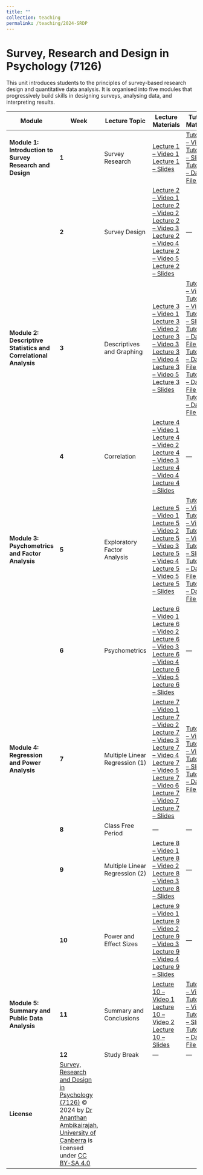 ```yaml
---
title: ""
collection: teaching
permalink: /teaching/2024-SRDP
---
```


# Survey, Research and Design in Psychology (7126)

This unit introduces students to the principles of survey-based research design and quantitative data analysis. It is organised into five modules that progressively build skills in designing surveys, analysing data, and interpreting results.


| Module | Week | Lecture Topic | Lecture Materials | Tutorial Materials |
|---------|------|----------------|-------------------|--------------------|
| **Module 1: Introduction to Survey Research and Design** | **1** | Survey Research | [Lecture 1 – Video 1](#) <br>[Lecture 1 – Slides](#) | [Tutorial 1 – Video 1](#) <br>[Tutorial 1 – Slides](#) <br>[Tutorial 1 – Data File 1](#) |
|  | **2** | Survey Design | [Lecture 2 – Video 1](#) <br>[Lecture 2 – Video 2](#) <br>[Lecture 2 – Video 3](#) <br>[Lecture 2 – Video 4](#) <br>[Lecture 2 – Video 5](#) <br>[Lecture 2 – Slides](#) | — |
| **Module 2: Descriptive Statistics and Correlational Analysis** | **3** | Descriptives and Graphing | [Lecture 3 – Video 1](#) <br>[Lecture 3 – Video 2](#) <br>[Lecture 3 – Video 3](#) <br>[Lecture 3 – Video 4](#) <br>[Lecture 3 – Video 5](#) <br>[Lecture 3 – Slides](#) | [Tutorial 2 – Video 1](#) <br>[Tutorial 2 – Video 2](#) <br>[Tutorial 2 – Slides](#) <br>[Tutorial 2 – Data File 1](#) <br>[Tutorial 2 – Data File 2](#) <br>[Tutorial 2 – Data File 3](#) <br>[Tutorial 2 – Data File 4](#) |
|  | **4** | Correlation | [Lecture 4 – Video 1](#) <br>[Lecture 4 – Video 2](#) <br>[Lecture 4 – Video 3](#) <br>[Lecture 4 – Video 4](#) <br>[Lecture 4 – Slides](#) | — |
| **Module 3: Psychometrics and Factor Analysis** | **5** | Exploratory Factor Analysis | [Lecture 5 – Video 1](#) <br>[Lecture 5 – Video 2](#) <br>[Lecture 5 – Video 3](#) <br>[Lecture 5 – Video 4](#) <br>[Lecture 5 – Video 5](#) <br>[Lecture 5 – Slides](#) | [Tutorial 3 – Video 1](#) <br>[Tutorial 3 – Video 2](#) <br>[Tutorial 3 – Video 3](#) <br>[Tutorial 3 – Slides](#) <br>[Tutorial 3 – Data File 1](#) <br>[Tutorial 3 – Data File 2](#) |
|  | **6** | Psychometrics | [Lecture 6 – Video 1](#) <br>[Lecture 6 – Video 2](#) <br>[Lecture 6 – Video 3](#) <br>[Lecture 6 – Video 4](#) <br>[Lecture 6 – Video 5](#) <br>[Lecture 6 – Slides](#) | — |
| **Module 4: Regression and Power Analysis** | **7** | Multiple Linear Regression (1) | [Lecture 7 – Video 1](#) <br>[Lecture 7 – Video 2](#) <br>[Lecture 7 – Video 3](#) <br>[Lecture 7 – Video 4](#) <br>[Lecture 7 – Video 5](#) <br>[Lecture 7 – Video 6](#) <br>[Lecture 7 – Video 7](#) <br>[Lecture 7 – Slides](#) | [Tutorial 4 – Video 1](#) <br>[Tutorial 4 – Video 2](#) <br>[Tutorial 4 – Slides](#) <br>[Tutorial 4 – Data File 1](#) |
|  | **8** | Class Free Period | — | — |
|  | **9** | Multiple Linear Regression (2) | [Lecture 8 – Video 1](#) <br>[Lecture 8 – Video 2](#) <br>[Lecture 8 – Video 3](#) <br>[Lecture 8 – Slides](#) | — |
|  | **10** | Power and Effect Sizes | [Lecture 9 – Video 1](#) <br>[Lecture 9 – Video 2](#) <br>[Lecture 9 – Video 3](#) <br>[Lecture 9 – Video 4](#) <br>[Lecture 9 – Slides](#) | — |
| **Module 5: Summary and Public Data Analysis** | **11** | Summary and Conclusions | [Lecture 10 – Video 1](#) <br>[Lecture 10 – Video 2](#) <br>[Lecture 10 – Slides](#) | [Tutorial 5 – Video 1](#) <br>[Tutorial 5 – Video 2](#) <br>[Tutorial 5 – Slides](#) <br>[Tutorial 5 – Data File 1](#) |
|  | **12** | Study Break | — | — |
| **License**   | [Survey, Research and Design in Psychology (7126)](https://ananthanambikairajah.com/teaching/) © 2024 by [Dr Ananthan Ambikairajah](https://ananthanambikairajah.com/), [University of Canberra](https://www.canberra.edu.au/) is licensed under [CC BY-SA 4.0](https://creativecommons.org/licenses/by-sa/4.0/)|
